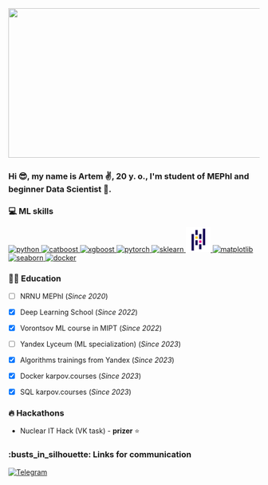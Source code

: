 <div align="center">
  <img src="https://miro.medium.com/max/3000/1*VenHzUAglmaRajxjDI_f7A.gif" width="600" height="300"/>
</div>

### Hi :sunglasses:, my name is Artem :v:, 20 y. o., I'm student of MEPhI and beginner Data Scientist :blue_book:.


### :computer: ML skills

<p align="left"> 
  <a href="https://www.python.org" target="_blank"> 
    <img src="https://upload.wikimedia.org/wikipedia/commons/thumb/c/c3/Python-logo-notext.svg/1200px-Python-logo-notext.svg.png" alt="python" width="50" height="50" title="Python"/>
  </a>
  
  <a href="https://catboost.ai/" target="_blank"> 
    <img src="https://upload.wikimedia.org/wikipedia/commons/c/cc/CatBoostLogo.png" alt="catboost" width="50" height="50" title="CatBoost"/>
  </a>  

  <a href="https://xgboost.ai/" target="_blank"> 
    <img src="https://upload.wikimedia.org/wikipedia/commons/thumb/6/69/XGBoost_logo.png/330px-XGBoost_logo.png" alt="xgboost" width="60" height="50" title="XGboost"/>
  </a>  
  
  <a href="https://pytorch.org" target="_blank"> 
    <img src="https://pytorch.org/assets/images/pytorch-logo.png" alt="pytorch" width="50" height="50" title="PyTorch"/>
  </a>
  
  <a href="https://scikit-learn.org/stable/index.html" target="_blank"> 
    <img src="https://raw.githubusercontent.com/scikit-learn/scikit-learn/main/doc/logos/scikit-learn-logo.png" alt="sklearn" width="70" height="50" title="sklearn"/>
  </a>
  
  
  <a href="https://pandas.pydata.org/" target="_blank" rel="noreferrer">
   <img src="https://raw.githubusercontent.com/devicons/devicon/2ae2a900d2f041da66e950e4d48052658d850630/icons/pandas/pandas-original.svg" alt="pandas" width="50"        height="50" title="pandas"/>
   </a>
  
  <a href="https://matplotlib.org/" target="_blank"> 
    <img src="https://upload.wikimedia.org/wikipedia/commons/thumb/8/84/Matplotlib_icon.svg/1024px-Matplotlib_icon.svg.png" alt="matplotlib" width="50"         
      height="50" title="matplotlob"/>
  </a>
  
  <a href="https://seaborn.pydata.org" target="_blank"> 
    <img src="https://seaborn.pydata.org/_images/logo-mark-lightbg.svg" alt="seaborn" width="50" height="50" title="seaborn"/>
  </a>

  <a href="https://www.docker.com/" target="_blank"> 
    <img src="https://seeklogo.com/images/D/docker-logo-6D6F987702-seeklogo.com.png" alt="docker" width="50" height="50" title="docker"/>
  </a>
</p>


### 👨‍🎓 Education 

* [ ] NRNU MEPhI (*Since 2020*)
* [X] Deep Learning School  (*Since 2022*)
* [X] Vorontsov ML course in MIPT (*Since 2022*)
* [ ] Yandex Lyceum (ML specialization) (*Since 2023*)
* [X] Algorithms trainings from Yandex (*Since 2023*)
* [X] Docker karpov.courses (*Since 2023*)
* [X] SQL karpov.courses (*Since 2023*)


### :fire: Hackathons 

* Nuclear IT Hack (VK task) - **prizer** :star:


<h3> :busts_in_silhouette: Links for communication </h3>

<p align="left">
  
<a href="https://t.me/psh_ln" target="_blank"><img alt="Telegram" src="https://img.shields.io/badge/Telegram-2CA5E0?style=for-the-badge&logo=telegram&logoColor=white">
</a>
</p>
